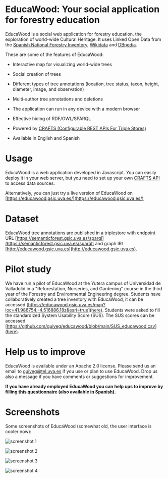 # EducaWood: Your social application for forestry education

EducaWood is a social web application for forestry education. the exploration of world-wide Cultural Heritage. It uses Linked Open Data from the [Spanish National Forestry Inventory](https://www.miteco.gob.es/es/biodiversidad/servicios/banco-datos-naturaleza/informacion-disponible/ifn3.html), [Wikidata](https://www.wikidata.org) and [DBpedia](https://www.dbpedia.org/). 

These are some of the features of EducaWood:

* Interactive map for visualizing world-wide trees

* Social creation of trees

* Different types of tree annotations (location, tree status, taxon, height, diameter, image, and observation)
  
* Multi-author tree annotations and deletions

* The application can run in any device with a modern browser

* Effective hiding of RDF/OWL/SPARQL

* Powered by [CRAFTS (Configurable REST APIs For Triple Stores)](https://crafts.gsic.uva.es/)

* Available in English and Spanish


Usage
==========
EducaWood is a web application developed in Javascript. You can easily deploy it in your web server, 
but you need to set up your own [CRAFTS API](https://crafts.gsic.uva.es/) to access data sources.

Alternatively, you can just try a live version of EducaWood on [https://educawood.gsic.uva.es/](https://educawood.gsic.uva.es/)


Dataset
==========
EducaWood tree annotations are published in a triplestore with endpoint URL [https://semanticforest.gsic.uva.es/sparql](https://semanticforest.gsic.uva.es/sparql) and graph IRI [http://educawood.gsic.uva.es](http://educawood.gsic.uva.es).


Pilot study
==========
We have run a pilot of EducaWood at the Yutera campus of Universidad de Valladolid in a "Reforestation, Nurseries, and Gardening" course in the third year of the Forestry and Environmental Engineering degree. Students have collaboratively created a tree inventory with EducaWood, it can be accessed [https://educawood.gsic.uva.es/map?loc=41.986754,-4.516886,18z&esri=true](here). Students were asked to fill the standardized System Usability Score (SUS). The SUS scores can be accessed [https://github.com/guiveg/educawood/blob/main/SUS_educawood.csv](here).


Help us to improve
==========
EducaWood is available under an Apache 2.0 license. Please send us an email to [guiveg@tel.uva.es](mailto:guiveg@tel.uva.es) 
if you use or plan to use EducaWood. Drop us also a message if you have comments or suggestions for improvement.

**If you have already employed EducaWood you can help ups to improve by filling [this questionnaire](https://docs.google.com/forms/d/e/1FAIpQLSdj2YL-1yZFMFBi0dWHDnlOKp5oWg_58DkM7fAWykSgmONKZw/viewform?usp=sf_link) 
(also available [in Spanish](https://docs.google.com/forms/d/e/1FAIpQLSdjLezgl169v5nCY2Y1bLskDimEy_rbDwO4GhMdQ2YdKijmPg/viewform?usp=sf_link)).**


Screenshots
==========
Some screenshots of EducaWood (somewhat old, the user interface is cooler now):

![screenshot 1](https://educawood.gsic.uva.es/app/images/educawood0.png)

![screenshot 2](https://educawood.gsic.uva.es/educawood1.62645cfd.png)

![screenshot 3](https://educawood.gsic.uva.es/educawood2.a5e3babb.png)

![screenshot 4](https://educawood.gsic.uva.es/educawood3.7d5bbcaa.png)
